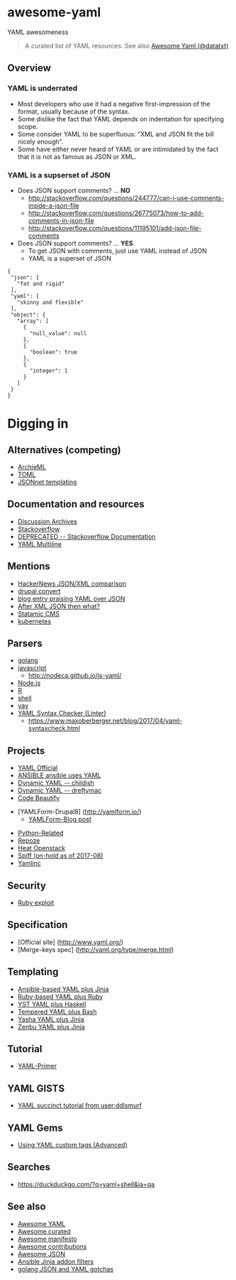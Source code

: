 # awesome-yaml

YAML awesomeness

> A curated list of YAML resources. See also [Awesome Yaml (@datatxt)](https://github.com/datatxt/awseome-yaml)

## Overview

### YAML is **underrated**
* Most developers who use it had a negative first-impression of the format, usually because of the syntax.
* Some dislike the fact that YAML depends on indentation for specifying scope.
* Some consider YAML to be superfluous: "XML and JSON fit the bill nicely enough".
* Some have either never heard of YAML or are intimidated by the fact that it is not as famous as JSON or XML.

### YAML is a **supserset of JSON**
* Does JSON support comments? ... **NO**
   * http://stackoverflow.com/questions/244777/can-i-use-comments-inside-a-json-file
   * http://stackoverflow.com/questions/26775073/how-to-add-comments-in-json-file
   * http://stackoverflow.com/questions/11195101/add-json-file-comments
* Does JSON support comments? ... **YES**
   * To get JSON with comments, just use YAML instead of JSON
   * YAML is a superset of JSON
```
{
 "json": [
   "fat and rigid"
 ],
 "yaml": [
   "skinny and flexible"
 ],
 "object": {
   "array": [
     {
       "null_value": null
     },
     {
       "boolean": true
     },
     {
       "integer": 1
     }
   ]
 }
}
```

# Digging in

## Alternatives (competing)
- [ArchieML](http://archieml.org/)
- [TOML](https://github.com/toml-lang/toml)
- [JSONnet templating](http://jsonnet.org/language/comparisons.html)

## Documentation and resources
- [Discussion Archives](https://sourceforge.net/p/yaml/mailman/yaml-core)
- [Stackoverflow](http://stackoverflow.com/questions/tagged/yaml)
- [DEPRECATED -- Stackoverflow Documentation](http://stackoverflow.com/documentation/yaml)
- [YAML Multiline](http://yaml-multiline.info/)

## Mentions
- [HackerNews JSON/XML comparison](https://news.ycombinator.com/item?id=17360088)
- [drupal convert](https://www.drupal.org/node/1793074)
- [blog entry praising YAML over JSON](http://www.cowtowncoder.com/blog/archives/2012/04/entry_473.html)
- [After XML JSON then what?](http://www.drdobbs.com/web-development/after-xml-json-then-what/240151851)
- [Statamic CMS](https://docs.statamic.com/yaml)
- [kubernetes](https://github.com/kubernetes/helm/blob/master/docs/chart_template_guide/yaml_techniques.md)

## Parsers
- [golang](https://github.com/go-yaml/yaml)
- [javascript](https://github.com/nodeca/js-yaml)
    - http://nodeca.github.io/js-yaml/
- [Node.js](https://www.npmjs.com/search?q=yaml)
- [R](https://github.com/viking/r-yaml/tree/master)
- [shell](https://johnlane.ie/yay-use-yaml-in-bash-scripts.html)
- [yay](https://github.com/yaybu/yay)
- [YAML Syntax Checker (Linter)](http://yamllint.readthedocs.io/en/latest/quickstart.html#installing-yamllint)
    - https://www.maxoberberger.net/blog/2017/04/yaml-syntaxcheck.html

## Projects
- [YAML Official](https://github.com/yaml)
- [ANSIBLE ansible uses YAML](https://github.com/ansible/ansible)
- [Dynamic YAML -- childish](https://github.com/childsish/dynamic-yaml)
- [Dynamic YAML -- dreftymac](https://github.com/dreftymac/dynamic.yaml)
- [Code Beautify](http://codebeautify.org/yaml-to-json-xml-csv)
* [YAMLForm-Drupal8] (http://yamlform.io/)
    * [YAMLForm-Blog post](https://www.fourkitchens.com/blog/article/getting-nyu-yaml-form)
- [Python-Related](https://github.com/genomoncology/related    )
- [Repoze](http://docs.repoze.org/configuration/index.html)
- [Heat Openstack](https://wiki.openstack.org/wiki/Heat/YAMLTemplates)
- [Spiff (on-hold as of 2017-08)](https://github.com/mandelsoft/spiff)
- [Yamlinc](https://github.com/javanile/yamlinc)

## Security
- [Ruby exploit](http://www.ehackingnews.com/2013/01/rubygemsorg-hacked-via-yaml-parsing.html)

## Specification
- [Official site] (http://www.yaml.org/)
- [Merge-keys spec] (http://yaml.org/type/merge.html)

## Templating
- [Ansible-based YAML plus Jinja](https://docs.ansible.com/ansible-container/container_yml/template.html)
- [Ruby-based YAML plus Ruby](http://benjamincongdon.me/blog/2016/07/27/Liquid-YAML-Programmatic-Data/)
- [YST YAML plus Haskell](https://github.com/jgm/yst)
- [Tempered YAML plus Bash](https://github.com/ChrisPenner/tempered)
- [Yasha YAML plus Jinja](https://github.com/kblomqvist/yasha)
- [Zenbu YAML plus Jinja](https://github.com/metakirby5/zenbu)

## Tutorial
- [YAML-Primer](https://github.com/darvid/trine/wiki/YAML-Primer)

## YAML GISTS
* [YAML succinct tutorial from user:ddlsmurf](https://gist.github.com/dreftymac/b68fef16a468ae56e275)

## YAML Gems
* [Using YAML custom tags (Advanced)](http://stackoverflow.com/a/23212501/42223)

## Searches
* https://duckduckgo.com/?q=yaml+shell&ia=qa

## See also
* [Awesome YAML](https://github.com/datatxt/awseome-yaml)
* [Awesome curated](https://github.com/sindresorhus/awesome)
* [Awesome manifesto](https://github.com/sindresorhus/awesome/blob/master/awesome.md)
* [Awesome contributions](https://github.com/sindresorhus/awesome/blob/master/contributing.md)
* [Awesome JSON](https://github.com/burningtree/awesome-json)
* [Ansible Jinja addon filters](http://docs.ansible.com/ansible/latest/playbooks_filters.html)
* [golang JSON and YAML gotchas](http://ghodss.com/2014/the-right-way-to-handle-yaml-in-golang/)

